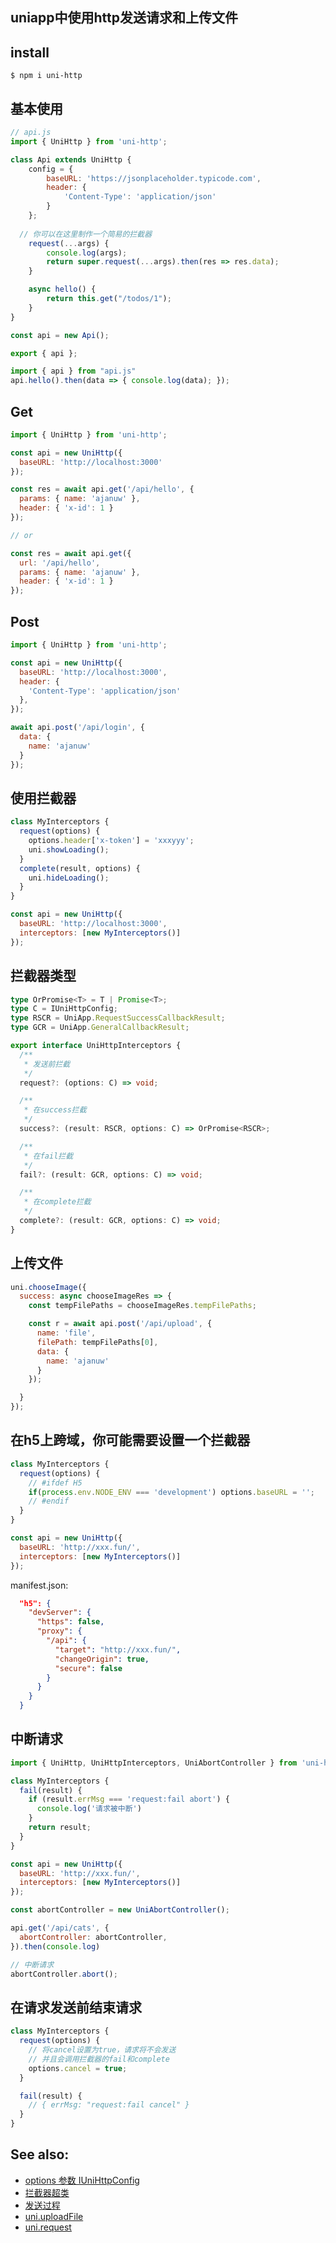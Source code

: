 ## uniapp中使用http发送请求和上传文件

## install
```
$ npm i uni-http
```

## 基本使用
```js
// api.js
import { UniHttp } from 'uni-http';

class Api extends UniHttp {
	config = {
		baseURL: 'https://jsonplaceholder.typicode.com',
		header: {
			'Content-Type': 'application/json'
		}
	};
	
  // 你可以在这里制作一个简易的拦截器
	request(...args) {
		console.log(args);
		return super.request(...args).then(res => res.data);
	}

	async hello() {
		return this.get("/todos/1");
	}
}

const api = new Api();

export { api };
```

```js
import { api } from "api.js"
api.hello().then(data => { console.log(data); });
```

## Get
```js
import { UniHttp } from 'uni-http';

const api = new UniHttp({
  baseURL: 'http://localhost:3000'
});

const res = await api.get('/api/hello', {
  params: { name: 'ajanuw' },
  header: { 'x-id': 1 }
});

// or

const res = await api.get({
  url: '/api/hello',
  params: { name: 'ajanuw' },
  header: { 'x-id': 1 }
});
```

## Post
```js
import { UniHttp } from 'uni-http';

const api = new UniHttp({
  baseURL: 'http://localhost:3000',
  header: {
    'Content-Type': 'application/json'
  },
});

await api.post('/api/login', {
  data: {
    name: 'ajanuw'
  }
});
```

## 使用拦截器
```js
class MyInterceptors {
  request(options) {
    options.header['x-token'] = 'xxxyyy';
    uni.showLoading();
  }
  complete(result, options) {
    uni.hideLoading();
  }
}

const api = new UniHttp({
  baseURL: 'http://localhost:3000',
  interceptors: [new MyInterceptors()]
});
```

## 拦截器类型
```ts
type OrPromise<T> = T | Promise<T>;
type C = IUniHttpConfig;
type RSCR = UniApp.RequestSuccessCallbackResult;
type GCR = UniApp.GeneralCallbackResult;

export interface UniHttpInterceptors {
  /**
   * 发送前拦截
   */
  request?: (options: C) => void;

  /**
   * 在success拦截
   */
  success?: (result: RSCR, options: C) => OrPromise<RSCR>;

  /**
   * 在fail拦截
   */
  fail?: (result: GCR, options: C) => void;

  /**
   * 在complete拦截
   */
  complete?: (result: GCR, options: C) => void;
}
```

## 上传文件
```js
uni.chooseImage({
  success: async chooseImageRes => {
    const tempFilePaths = chooseImageRes.tempFilePaths;

    const r = await api.post('/api/upload', {
      name: 'file',
      filePath: tempFilePaths[0],
      data: {
        name: 'ajanuw'
      }
    });

  }
});
```


## 在h5上跨域，你可能需要设置一个拦截器
```js
class MyInterceptors {
  request(options) {
    // #ifdef H5
    if(process.env.NODE_ENV === 'development') options.baseURL = '';
    // #endif
  }
}

const api = new UniHttp({
  baseURL: 'http://xxx.fun/',
  interceptors: [new MyInterceptors()]
});
```

manifest.json:
```json
  "h5": {
    "devServer": {
      "https": false,
      "proxy": {
        "/api": {
          "target": "http://xxx.fun/",
          "changeOrigin": true,
          "secure": false
        }
      }
    }
  }
```

## 中断请求
```js
import { UniHttp, UniHttpInterceptors, UniAbortController } from 'uni-http';

class MyInterceptors {
  fail(result) {
    if (result.errMsg === 'request:fail abort') {
      console.log('请求被中断')
    }
    return result;
  }
}

const api = new UniHttp({
  baseURL: 'http://xxx.fun/',
  interceptors: [new MyInterceptors()]
});

const abortController = new UniAbortController();

api.get('/api/cats', {
  abortController: abortController,
}).then(console.log)

// 中断请求
abortController.abort();
```

## 在请求发送前结束请求
```js
class MyInterceptors {
  request(options) {
    // 将cancel设置为true，请求将不会发送
    // 并且会调用拦截器的fail和complete
    options.cancel = true;
  }

  fail(result) {
    // { errMsg: "request:fail cancel" }
  }
}
```

## See also:
- [options 参数 IUniHttpConfig](https://github.com/januwA/uni-http/blob/main/src/http-config.ts)
- [拦截器超类](https://github.com/januwA/uni-http/blob/main/src/interceptors.ts)
- [发送过程](https://github.com/januwA/uni-http/blob/main/src/uni-http.ts)
- [uni.uploadFile](https://uniapp.dcloud.io/api/request/network-file?id=uploadfile)
- [uni.request](http://uniapp.dcloud.io/api/request/request?id=request)